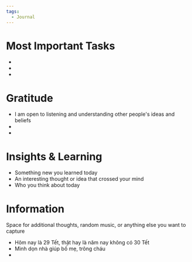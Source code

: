 ```yaml
---
tags:
  - Journal
---
```


# Most Important Tasks

- 
- 
- 

# Gratitude

- I am open to listening and understanding other people's ideas and beliefs
- 
- 

# Insights & Learning

- Something new you learned today
- An interesting thought or idea that crossed your mind
- Who you think about today

# Information

Space for additional thoughts, random music, or anything else you want to capture

- Hôm nay là 29 Tết, thật hay là năm nay không có 30 Tết
- Mình dọn nhà giúp bố mẹ, trông cháu
- 